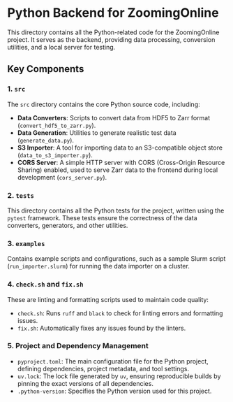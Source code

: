 # Python Backend for ZoomingOnline

This directory contains all the Python-related code for the ZoomingOnline project. It serves as the backend, providing data processing, conversion utilities, and a local server for testing.

## Key Components

### 1. `src`
The `src` directory contains the core Python source code, including:
- **Data Converters**: Scripts to convert data from HDF5 to Zarr format (`convert_hdf5_to_zarr.py`).
- **Data Generation**: Utilities to generate realistic test data (`generate_data.py`).
- **S3 Importer**: A tool for importing data to an S3-compatible object store (`data_to_s3_importer.py`).
- **CORS Server**: A simple HTTP server with CORS (Cross-Origin Resource Sharing) enabled, used to serve Zarr data to the frontend during local development (`cors_server.py`).

### 2. `tests`
This directory contains all the Python tests for the project, written using the `pytest` framework. These tests ensure the correctness of the data converters, generators, and other utilities.

### 3. `examples`
Contains example scripts and configurations, such as a sample Slurm script (`run_importer.slurm`) for running the data importer on a cluster.

### 4. `check.sh` and `fix.sh`
These are linting and formatting scripts used to maintain code quality:
- `check.sh`: Runs `ruff` and `black` to check for linting errors and formatting issues.
- `fix.sh`: Automatically fixes any issues found by the linters.

### 5. Project and Dependency Management
- `pyproject.toml`: The main configuration file for the Python project, defining dependencies, project metadata, and tool settings.
- `uv.lock`: The lock file generated by `uv`, ensuring reproducible builds by pinning the exact versions of all dependencies.
- `.python-version`: Specifies the Python version used for this project.
